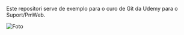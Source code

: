 Este repositori serve de exemplo para o curo de Git da Udemy para o Suport/PmWeb.

![Foto](Deadpoool.jpg)